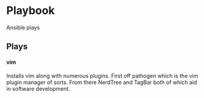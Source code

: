 # Playbook
Ansible plays

## Plays

#### vim

Installs vim along with numerous plugins.  First off pathogen which is the vim
plugin manager of sorts.  From there NerdTree and TagBar both of which aid
in software development.
